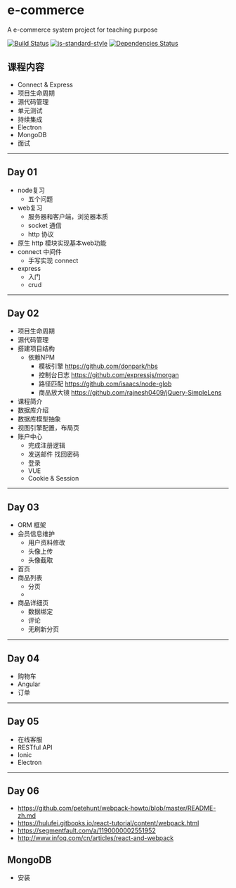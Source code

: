 # e-commerce

A e-commerce system project for teaching purpose

[![Build Status](https://travis-ci.org/zce/e-commerce.svg?branch=master)](https://travis-ci.org/zce/e-commerce)
[![js-standard-style](https://img.shields.io/badge/code%20style-standard-brightgreen.svg)](http://standardjs.com/)
[![Dependencies Status](https://david-dm.org/zce/e-commerce.svg)](https://david-dm.org/zce/e-commerce)


## 课程内容

- Connect & Express
- 项目生命周期
- 源代码管理
- 单元测试
- 持续集成
- Electron
- MongoDB
- 面试

-----

## Day 01

- node复习
  + 五个问题
- web复习
  + 服务器和客户端，浏览器本质
  + socket 通信
  + http 协议
- 原生 http 模块实现基本web功能
- connect 中间件
  + 手写实现 connect
- express
  + 入门
  + crud



-----

## Day 02

- 项目生命周期
- 源代码管理
- 搭建项目结构
  + 依赖NPM
    * 模板引擎 https://github.com/donpark/hbs
    * 控制台日志 https://github.com/expressjs/morgan
    * 路径匹配 https://github.com/isaacs/node-glob
    * 商品放大镜 https://github.com/rajnesh0409/jQuery-SimpleLens
- 课程简介
- 数据库介绍
- 数据库模型抽象
- 视图引擎配置，布局页
- 账户中心
  + 完成注册逻辑
  + 发送邮件 找回密码
  + 登录
  + VUE
  + Cookie & Session


-----

## Day 03

- ORM 框架
- 会员信息维护
  + 用户资料修改
  + 头像上传
  + 头像截取
- 首页
- 商品列表
  + 分页
  +
- 商品详细页
  + 数据绑定
  + 评论
  + 无刷新分页




-----

## Day 04

- 购物车
- Angular
- 订单




-----

## Day 05

- 在线客服
- RESTful API
- Ionic
- Electron





-----

## Day 06


- https://github.com/petehunt/webpack-howto/blob/master/README-zh.md
- https://hulufei.gitbooks.io/react-tutorial/content/webpack.html
- https://segmentfault.com/a/1190000002551952
- http://www.infoq.com/cn/articles/react-and-webpack


## MongoDB

- 安装
